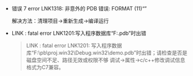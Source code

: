 - 错误 7 error LNK1318: 非意外的 PDB 错误: FORMAT (11)“” 

  解决方法：清理项目->重新生成->编译运行

- LINK : fatal error LNK1201:写入程序数据库“F:.pdb”时出错

  >  LINK : fatal error LNK1201: 写入程序数据库“F:\pb\proj.win32\Debug.win32\demo.pdb”时出错；请检查是否是磁盘空间不足、路径无效或权限不够
  > 调试->属性->c/c++修改调试信息格式为C7兼容。 


